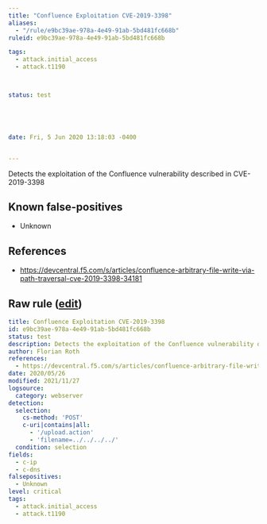 ```yaml
---
title: "Confluence Exploitation CVE-2019-3398"
aliases:
  - "/rule/e9bc39ae-978a-4e49-91ab-5bd481fc668b"
ruleid: e9bc39ae-978a-4e49-91ab-5bd481fc668b

tags:
  - attack.initial_access
  - attack.t1190



status: test





date: Fri, 5 Jun 2020 13:18:03 -0400


---
```


Detects the exploitation of the Confluence vulnerability described in CVE-2019-3398

<!--more-->


## Known false-positives

* Unknown



## References

* https://devcentral.f5.com/s/articles/confluence-arbitrary-file-write-via-path-traversal-cve-2019-3398-34181


## Raw rule ([edit](https://github.com/SigmaHQ/sigma/edit/master/rules/web/web_cve_2019_3398_confluence.yml))
```yaml
title: Confluence Exploitation CVE-2019-3398
id: e9bc39ae-978a-4e49-91ab-5bd481fc668b
status: test
description: Detects the exploitation of the Confluence vulnerability described in CVE-2019-3398
author: Florian Roth
references:
  - https://devcentral.f5.com/s/articles/confluence-arbitrary-file-write-via-path-traversal-cve-2019-3398-34181
date: 2020/05/26
modified: 2021/11/27
logsource:
  category: webserver
detection:
  selection:
    cs-method: 'POST'
    c-uri|contains|all:
      - '/upload.action'
      - 'filename=../../../../'
  condition: selection
fields:
  - c-ip
  - c-dns
falsepositives:
  - Unknown
level: critical
tags:
  - attack.initial_access
  - attack.t1190

```
